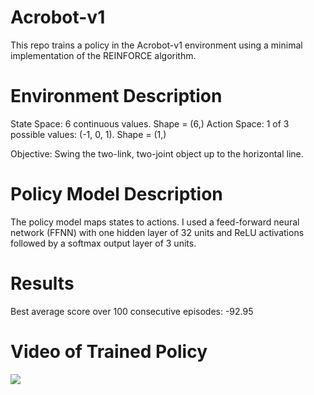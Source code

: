 # Acrobot-v1

This repo trains a policy in the Acrobot-v1 environment using a minimal implementation of the REINFORCE algorithm.

# Environment Description

State Space: 6 continuous values. Shape = (6,)
Action Space: 1 of 3 possible values: (-1, 0, 1). Shape = (1,)

Objective: Swing the two-link, two-joint object up to the horizontal line. 

# Policy Model Description
The policy model maps states to actions. I used a feed-forward neural network (FFNN) with one hidden layer of 32 units and ReLU activations followed by a softmax output layer of 3 units.

# Results

Best average score over 100 consecutive episodes: -92.95

# Video of Trained Policy

![](https://drive.google.com/open?id=1VGpMjh4YSv6HKSojXinvg4AZkV1p81MB)
